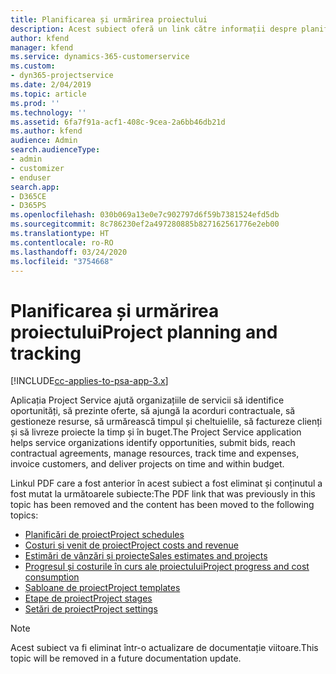 ```yaml
---
title: Planificarea și urmărirea proiectului
description: Acest subiect oferă un link către informații despre planificare și urmărire în Project Service Automation.
author: kfend
manager: kfend
ms.service: dynamics-365-customerservice
ms.custom:
- dyn365-projectservice
ms.date: 2/04/2019
ms.topic: article
ms.prod: ''
ms.technology: ''
ms.assetid: 6fa7f91a-acf1-408c-9cea-2a6bb46db21d
ms.author: kfend
audience: Admin
search.audienceType:
- admin
- customizer
- enduser
search.app:
- D365CE
- D365PS
ms.openlocfilehash: 030b069a13e0e7c902797d6f59b7381524efd5db
ms.sourcegitcommit: 8c786230ef2a497280885b827162561776e2eb00
ms.translationtype: HT
ms.contentlocale: ro-RO
ms.lasthandoff: 03/24/2020
ms.locfileid: "3754668"
---
```

# <a name="project-planning-and-tracking"></a><span data-ttu-id="48b82-103">Planificarea și urmărirea proiectului</span><span class="sxs-lookup"><span data-stu-id="48b82-103">Project planning and tracking</span></span>

[!INCLUDE[cc-applies-to-psa-app-3.x](../../includes/cc-applies-to-psa-app-3x.md)]

<span data-ttu-id="48b82-104">Aplicația Project Service ajută organizațiile de servicii să identifice oportunități, să prezinte oferte, să ajungă la acorduri contractuale, să gestioneze resurse, să urmărească timpul și cheltuielile, să factureze clienți și să livreze proiecte la timp și în buget.</span><span class="sxs-lookup"><span data-stu-id="48b82-104">The Project Service application helps service organizations identify opportunities, submit bids, reach contractual agreements, manage resources, track time and expenses, invoice customers, and deliver projects on time and within budget.</span></span> 

<span data-ttu-id="48b82-105">Linkul PDF care a fost anterior în acest subiect a fost eliminat și conținutul a fost mutat la următoarele subiecte:</span><span class="sxs-lookup"><span data-stu-id="48b82-105">The PDF link that was previously in this topic has been removed and the content has been moved to the following topics:</span></span>

- [<span data-ttu-id="48b82-106">Planificări de proiect</span><span class="sxs-lookup"><span data-stu-id="48b82-106">Project schedules</span></span>](../project-creating.md)
- [<span data-ttu-id="48b82-107">Costuri și venit de proiect</span><span class="sxs-lookup"><span data-stu-id="48b82-107">Project costs and revenue</span></span>](../project-estimating.md)
- [<span data-ttu-id="48b82-108">Estimări de vânzări și proiecte</span><span class="sxs-lookup"><span data-stu-id="48b82-108">Sales estimates and projects</span></span>](../project-leveraging.md)
- [<span data-ttu-id="48b82-109">Progresul și costurile în curs ale proiectului</span><span class="sxs-lookup"><span data-stu-id="48b82-109">Project progress and cost consumption</span></span>](../project-tracking.md)
- [<span data-ttu-id="48b82-110">Șabloane de proiect</span><span class="sxs-lookup"><span data-stu-id="48b82-110">Project templates</span></span>](../project-templates.md)
- [<span data-ttu-id="48b82-111">Etape de proiect</span><span class="sxs-lookup"><span data-stu-id="48b82-111">Project stages</span></span>](../project-stages.md)
- [<span data-ttu-id="48b82-112">Setări de proiect</span><span class="sxs-lookup"><span data-stu-id="48b82-112">Project settings</span></span>](../project-settings.md)

> [!NOTE]
> <span data-ttu-id="48b82-113">Acest subiect va fi eliminat într-o actualizare de documentație viitoare.</span><span class="sxs-lookup"><span data-stu-id="48b82-113">This topic will be removed in a future documentation update.</span></span> 
